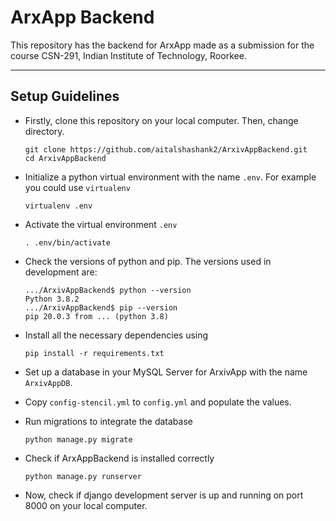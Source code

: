 # ArxApp Backend

This repository has the backend for ArxApp made as a submission for the course CSN-291, Indian Institute of Technology, Roorkee.

---

## Setup Guidelines

- Firstly, clone this repository on your local computer. Then, change directory.
	```
	git clone https://github.com/aitalshashank2/ArxivAppBackend.git
	cd ArxivAppBackend
	```
- Initialize a python virtual environment with the name ```.env```. For example you could use ```virtualenv```
	```
	virtualenv .env
	```

- Activate the virtual environment ```.env```
	```
	. .env/bin/activate
	```

- Check the versions of python and pip. The versions used in development are:
	```
	.../ArxivAppBackend$ python --version
	Python 3.8.2
	.../ArxivAppBackend$ pip --version
	pip 20.0.3 from ... (python 3.8)
	```

- Install all the necessary dependencies using
	```
	pip install -r requirements.txt
	```

- Set up a database in your MySQL Server for ArxivApp with the name ```ArxivAppDB```.
- Copy ```config-stencil.yml``` to ```config.yml``` and populate the values.

- Run migrations to integrate the database
	```
	python manage.py migrate
	```

- Check if ArxAppBackend is installed correctly
	```
	python manage.py runserver
	```

- Now, check if django development server is up and running on port 8000 on your local computer.

